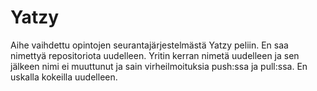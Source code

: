 # Yatzy

Aihe vaihdettu opintojen seurantajärjestelmästä Yatzy peliin. En saa nimettyä repositoriota uudelleen. Yritin kerran nimetä uudelleen ja sen jälkeen nimi ei muuttunut ja sain virheilmoituksia push:ssa ja pull:ssa. En uskalla kokeilla uudelleen.

